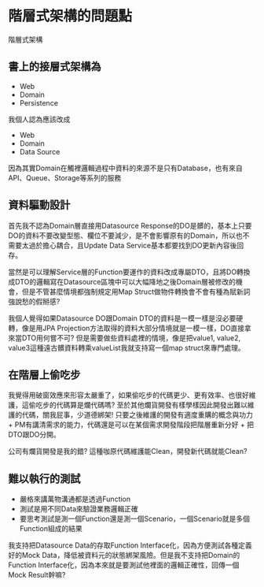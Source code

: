 # 階層式架構的問題點
階層式架構
## 書上的接層式架構為
* Web
* Domain
* Persistence

我個人認為應該改成
* Web
* Domain
* Data Source

因為其實Domain在觸裡邏輯過程中資料的來源不是只有Database，也有來自API、Queue、Storage等系列的服務

## 資料驅動設計
首先我不認為Domain層直接用Datasource Response的DO是髒的，基本上只要DO的資料不要改變型態、欄位不要減少，是不會影響原有的Domain，所以也不需要太過於擔心耦合，且Update Data Service基本都要找到DO更新內容後回存。

當然是可以理解Service層的Function要運作的資料改成專屬DTO，且將DO轉換成DTO的邏輯寫在Datasource區塊中可以大幅降地之後Domain層被修改的機會，但是不管甚麼情境都強制規定用Map Struct做物件轉換會不會有種為賦新詞強說愁的假掰感?

我個人覺得如果Datasource DO跟Domain DTO的資料是一模一樣是沒必要硬轉，像是用JPA Projection方法取得的資料大部分情境就是一模一樣，DO直接拿來當DTO用何嘗不可? 但是需要做些資料處裡的情境，像是把value1, value2, value3這種遠古髒資料轉乘valueList我就支持寫一個map struct來專門處理。

## 在階層上偷吃步
我覺得用破窗效應來形容太嚴重了，如果偷吃步的代碼更少、更有效率、也很好維護，這偷吃步的代碼算是爛代碼嗎? 至於其他爛貨開發有樣學樣因此開發出難以維護的代碼，關我屁事，少道德綁架! 只要之後維護的開發有適度重購的概念與功力 + PM有講清需求的能力，代碼還是可以在某個需求開發階段把階層重新分好 + 把DTO跟DO分開。

公司有爛貨開發是我的錯? 這種咖原代碼維護能Clean，開發新代碼就能Clean?

## 難以執行的測試
* 嚴格來講萬物溝通都是透過Function
* 測試是用不同Data來驗證業務邏輯正確
* 要思考測試是測一個Function還是測一個Scenario，一個Scenario就是多個Function組成的結果

我支持把Datasource Data的存取Function Interface化，因為方便測試各種定義好的Mock Data，降低被資料元的狀態綁架風險。但是我不支持把Domain的Function Interface化，因為本來就是要測試他裡面的邏輯正確性，回傳一個Mock Result幹嘛?